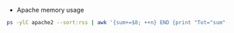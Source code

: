 - Apache memory usage
```bash
ps -ylC apache2 --sort:rss | awk '{sum+=$8; ++n} END {print "Tot="sum"("n")";print "Avg="sum"/"n"="sum/n/1024"MB"}'
```
